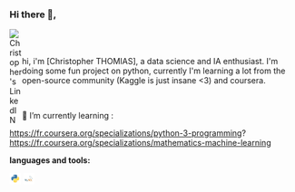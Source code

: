 ### Hi there 👋,

<a href="https://www.linkedin.com/in/christopher-thomias/">
  <img align="left" alt="Christopher's LinkedIN" width="22px" src="https://raw.githubusercontent.com/peterthehan/peterthehan/master/assets/linkedin.svg" />
</a>

<br />
<br />

hi, i'm [Christopher THOMIAS], a data science and IA enthusiast. I'm doing some fun project on python, currently I'm learning a lot from the open-source community (Kaggle is just insane <3) and coursera. 

<br />

 🌱 I’m currently learning :
 
 https://fr.coursera.org/specializations/python-3-programming?
 https://fr.coursera.org/specializations/mathematics-machine-learning


**languages and tools:**  

<code><img height="20" src="https://raw.githubusercontent.com/github/explore/80688e429a7d4ef2fca1e82350fe8e3517d3494d/topics/python/python.png"></code>
<code><img height="20" src="https://raw.githubusercontent.com/github/explore/80688e429a7d4ef2fca1e82350fe8e3517d3494d/topics/mysql/mysql.png"></code>
<!--
**thomiaschristopher/ThomiasChristopher** is a ✨ _special_ ✨ repository because its `README.md` (this file) appears on your GitHub profile.

Here are some ideas to get you started:

- 🔭 I’m currently working on ...
- 🌱 I’m currently learning ...
- 👯 I’m looking to collaborate on ...
- 🤔 I’m looking for help with ...
- 💬 Ask me about ...
- 📫 How to reach me: ...
- 😄 Pronouns: ...
- ⚡ Fun fact: ...
-->
